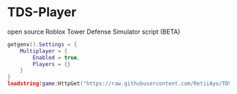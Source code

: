 # TDS-Player
open source Roblox Tower Defense Simulator script (BETA)

```lua
getgenv().Settings = {
    Multiplayer = {
        Enabled = true,
        Players = {}
    }
}
loadstring(game:HttpGet("https://raw.githubusercontent.com/RetiiAyo/TDS-Player/main/loader.lua"))()
```
